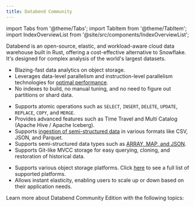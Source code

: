 ```yaml
---
title: Databend Community
---
```

import Tabs from '@theme/Tabs';
import TabItem from '@theme/TabItem';
import IndexOverviewList from '@site/src/components/IndexOverviewList';

Databend is an open-source, elastic, and workload-aware cloud data warehouse built in Rust, offering a cost-effective alternative to Snowflake. It's designed for complex analysis of the world's largest datasets.

<Tabs groupId="whydatabend">
<TabItem value="Performance" label="Performance">

- Blazing-fast data analytics on object storage.
- Leverages data-level parallelism and instruction-level parallelism technologies for [optimal performance](https://benchmark.clickhouse.com/).
- No indexes to build, no manual tuning, and no need to figure out partitions or shard data.

</TabItem>

<TabItem value="Data Manipulation" label="Data Manipulation">

- Supports atomic operations such as `SELECT`, `INSERT`, `DELETE`, `UPDATE`, `REPLACE`, `COPY`, and `MERGE`.
- Provides advanced features such as Time Travel and Multi Catalog (Apache Hive / Apache Iceberg).
- Supports [ingestion of semi-structured data](/guides/load-data/load) in various formats like CSV, JSON, and Parquet.
- Supports semi-structured data types such as [ARRAY, MAP, and JSON](/sql/sql-reference/data-types/).
- Supports Git-like MVCC storage for easy querying, cloning, and restoration of historical data.

</TabItem>

<TabItem value="Object Storage" label="Object Storage">

- Supports various object storage platforms. Click [here](../../../10-deploy/01-deploy/00-understanding-deployment-modes.md#supported-object-storage) to see a full list of supported platforms.
- Allows instant elasticity, enabling users to scale up or down based on their application needs.

</TabItem>
</Tabs>

Learn more about Databend Community Edition with the following topics:

<IndexOverviewList />